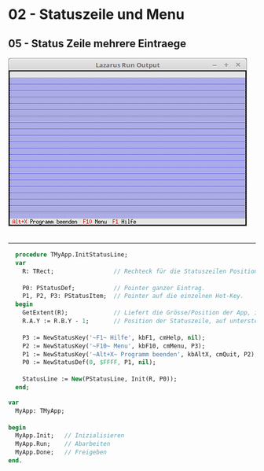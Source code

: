 # 02 - Statuszeile und Menu
## 05 - Status Zeile mehrere Eintraege

<img src="image.png" alt="Selfhtml"><br><br>

---




```pascal
  procedure TMyApp.InitStatusLine;
  var
    R: TRect;                 // Rechteck für die Statuszeilen Position.

    P0: PStatusDef;           // Pointer ganzer Eintrag.
    P1, P2, P3: PStatusItem;  // Pointer auf die einzelnen Hot-Key.
  begin
    GetExtent(R);             // Liefert die Grösse/Position der App, im Normalfall 0, 0, 80, 24.
    R.A.Y := R.B.Y - 1;       // Position der Statuszeile, auf unterste Zeile der App setzen.

    P3 := NewStatusKey('~F1~ Hilfe', kbF1, cmHelp, nil);
    P2 := NewStatusKey('~F10~ Menu', kbF10, cmMenu, P3);
    P1 := NewStatusKey('~Alt+X~ Programm beenden', kbAltX, cmQuit, P2);
    P0 := NewStatusDef(0, $FFFF, P1, nil);

    StatusLine := New(PStatusLine, Init(R, P0));
  end;
```



```pascal
var
  MyApp: TMyApp;

begin
  MyApp.Init;   // Inizialisieren
  MyApp.Run;    // Abarbeiten
  MyApp.Done;   // Freigeben
end.
```


